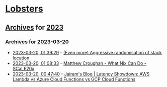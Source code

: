 # [Lobsters](../../../README.md)

## [Archives](../../index.md) for [2023](../index.md)

### [Archives](../../index.md) for [2023-03-20](index.md)

* [2023-03-20, 01:39:29](https://lobste.rs/s/xcupui/even_more_aggressive_randomisation) - [(Even more) Aggressive randomisation of stack location](http://www.undeadly.org/cgi?action=article;sid=20230319230523)
* [2023-03-20, 01:08:33](https://lobste.rs/s/nfc9ga/matthew_croughan_what_nix_can_do_scale20x) - [Matthew Croughan - What Nix Can Do - SCaLE20x](https://youtu.be/6Le0IbPRzOE)
* [2023-03-20, 00:47:40](https://lobste.rs/s/rgary1/jairam_s_blog_latency_showdown_aws_lambda) - [Jairam's Blog | Latency Showdown: AWS Lambda vs Azure Cloud Functions vs GCP Cloud Functions](https://jairampatel.com/2023/03/08/latency-showdown-aws-lambda-vs-azure-cloud-functions-vs-gcp-cloud-functions/)
